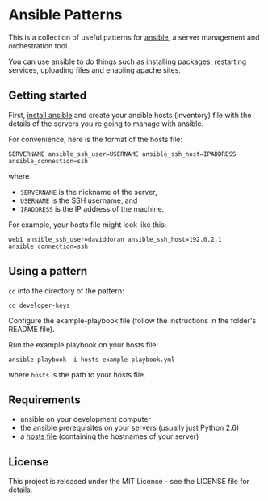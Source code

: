 # Ansible Patterns

This is a collection of useful patterns for [ansible](http://ansible.cc/), a server management and orchestration tool.

You can use ansible to do things such as installing packages, restarting services, uploading files and enabling apache sites.

## Getting started

First, [install ansible](http://ansible.cc/docs/gettingstarted.html) and create your
ansible hosts (inventory) file with the details of the servers you're going to manage with ansible.

For convenience, here is the format of the hosts file:

    SERVERNAME ansible_ssh_user=USERNAME ansible_ssh_host=IPADDRESS ansible_connection=ssh

where

- `SERVERNAME` is the nickname of the server,
- `USERNAME` is the SSH username, and
- `IPADDRESS` is the IP address of the machine.

For example, your hosts file might look like this:

    web1 ansible_ssh_user=daviddoran ansible_ssh_host=192.0.2.1 ansible_connection=ssh

## Using a pattern

`cd` into the directory of the pattern:

    cd developer-keys

Configure the example-playbook file (follow the instructions in the folder's README file).

Run the example playbook on your hosts file:

    ansible-playbook -i hosts example-playbook.yml

where `hosts` is the path to your hosts file.

## Requirements

- ansible on your development computer
- the ansible prerequisites on your servers (usually just Python 2.6)
- a [hosts file](http://ansible.cc/docs/patterns.html) (containing the hostnames of your server)

## License

This project is released under the MIT License - see the LICENSE file for details.
